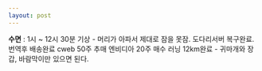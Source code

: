 ```yaml
---
layout: post
---
```

**수면** : 1시 ~ 12시 30분 기상 - 머리가 아파서 제대로 잠을 못잠.
도다리서버 복구완료. 번역후 배송완료
cweb 50주 추매
엔비디아 20주 매수
러닝 12km완료 - 귀마개와 장갑, 바람막이만 있으면 된다.